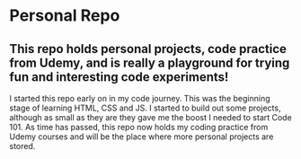 # Personal Repo
## This repo holds personal projects, code practice from Udemy, and is really a playground for trying fun and interesting code experiments!

I started this repo early on in my code journey. This was the beginning stage of learning HTML, CSS and JS. I started to build out some projects, although as small as they are they gave me the boost I needed to start Code 101.  As time has passed, this repo now holds my coding practice from Udemy courses and will be the place where more personal projects are stored. 


